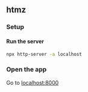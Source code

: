 ## htmz

### Setup

#### Run the server

```sh
npx http-server -a localhost
```

### Open the app

Go to [localhost:8000](http://localhost:8000)
